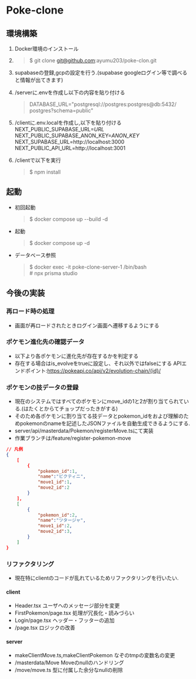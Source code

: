 # Poke-clone

## 環境構築
1. Docker環境のインストール
1. >$ git clone git@github.com:ayumu203/poke-clon.git
1. supabaseの登録,gcpの設定を行う.(supabase googleログイン等で調べると情報が出てきます)
1. /serverに.envを作成し以下の内容を貼り付ける
    > DATABASE_URL="postgresql://postgres:postgres@db:5432/ postgres?schema=public"
1. /clientに.env.localを作成し,以下を貼り付ける
NEXT_PUBLIC_SUPABASE_URL=*URL* \
NEXT_PUBLIC_SUPABASE_ANON_KEY=*ANON_KEY* \
NEXT_SUPABASE_URL=http://localhost:3000 \
NEXT_PUBLIC_API_URL=http://localhost:3001

1. /clientで以下を実行
    >$ npm install

## 起動
* 初回起動
    >$ docker compose up --build -d
* 起動
    >$ docker compose up -d
* データベース参照
    >$ docker exec -it poke-clone-server-1 /bin/bash \
    >\# npx prisma studio 

## 今後の実装

### 再ロード時の処理
* 画面が再ロードされたときログイン画面へ遷移するようにする

### ポケモン進化先の確認データ
* 以下より各ポケモンに進化先が存在するかを判定する
* 存在する場合はis_evolveをtrueに設定し、それ以外ではfalseにする
APIエンドポイント:https://pokeapi.co/api/v2/evolution-chain/{id}/

### ポケモンの技データの登録
* 現在のシステムではすべてのポケモンにmove_idの1と2が割り当てられている.(はたくとからてチョップだったきがする)
* そのため各ポケモンに割り当てる技データとpokemon_idをおよび理解のためpokemonのnameを記述したJSONファイルを自動生成できるようにする.
* server/api/masterdata/Pokemon/registerMove.tsにて実装
* 作業ブランチは/feature/register-pokemon-move
```json
// 凡例
{
    [
        {
            "pokemon_id":1,
            "name":"ビクティニ",
            "move1_id":1,
            "move2_id":2
        }
    ],
    [
        {
            "pokemon_id":2,
            "name":"ツタージャ",
            "move1_id":2,
            "move2_id":3,
        }
    ]
}
``` 

### リファクタリング
* 現在特にclientのコードが乱れているためリファクタリングを行いたい.

#### client
* Header.tsx
ユーザへのメッセージ部分を変更
* FirstPokemon/page.tsx
処理が冗長化・読みづらい
* Login/page.tsx
ヘッダー・フッターの追加
* /page.tsx
ロジックの改善

#### server
* makeClientMove.ts,makeClientPokemon
なぞのtmpの変数名の変更
* /masterdata/Move
Moveのnullのハンドリング
* /move/move.ts
型に付属した余分なnullの削除
